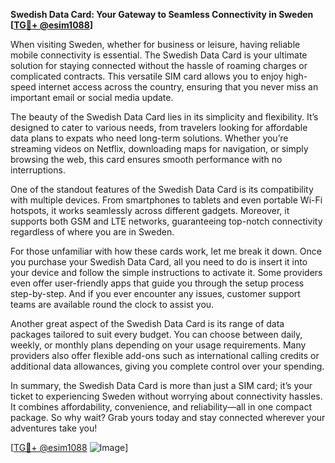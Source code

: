 **Swedish Data Card: Your Gateway to Seamless Connectivity in Sweden [[TG💪+ @esim1088](https://t.me/s/esim1088)]**

When visiting Sweden, whether for business or leisure, having reliable mobile connectivity is essential. The Swedish Data Card is your ultimate solution for staying connected without the hassle of roaming charges or complicated contracts. This versatile SIM card allows you to enjoy high-speed internet access across the country, ensuring that you never miss an important email or social media update.

The beauty of the Swedish Data Card lies in its simplicity and flexibility. It’s designed to cater to various needs, from travelers looking for affordable data plans to expats who need long-term solutions. Whether you’re streaming videos on Netflix, downloading maps for navigation, or simply browsing the web, this card ensures smooth performance with no interruptions. 

One of the standout features of the Swedish Data Card is its compatibility with multiple devices. From smartphones to tablets and even portable Wi-Fi hotspots, it works seamlessly across different gadgets. Moreover, it supports both GSM and LTE networks, guaranteeing top-notch connectivity regardless of where you are in Sweden. 

For those unfamiliar with how these cards work, let me break it down. Once you purchase your Swedish Data Card, all you need to do is insert it into your device and follow the simple instructions to activate it. Some providers even offer user-friendly apps that guide you through the setup process step-by-step. And if you ever encounter any issues, customer support teams are available round the clock to assist you.

Another great aspect of the Swedish Data Card is its range of data packages tailored to suit every budget. You can choose between daily, weekly, or monthly plans depending on your usage requirements. Many providers also offer flexible add-ons such as international calling credits or additional data allowances, giving you complete control over your spending.

In summary, the Swedish Data Card is more than just a SIM card; it’s your ticket to experiencing Sweden without worrying about connectivity hassles. It combines affordability, convenience, and reliability—all in one compact package. So why wait? Grab yours today and stay connected wherever your adventures take you! 

[[TG💪+ @esim1088](https://t.me/s/esim1088) ![Image](https://i.postimg.cc/Y0z9fWf4/image.png)]